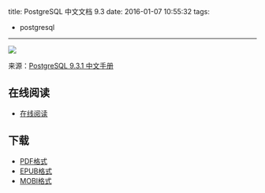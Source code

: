 title: PostgreSQL 中文文档 9.3
date: 2016-01-07 10:55:32
tags:
  - postgresql
---

![](https://ek8whxe.cloudimg.io/s/width/226/https://www.gitbook.com/cover/book/wizardforcel/postgresql-doc.jpg?build=1452128971588&v=12.0.2)

来源：[PostgreSQL 9.3.1 中文手册](http://www.postgres.cn/docs/9.3/)

<!--more-->

## 在线阅读 ##

+ [在线阅读](https://www.gitbook.com/book/wizardforcel/postgresql-doc/details)

## 下载 ##

+ [PDF格式](https://www.gitbook.com/download/pdf/book/wizardforcel/postgresql-doc)
+ [EPUB格式](https://www.gitbook.com/download/epub/book/wizardforcel/postgresql-doc)
+ [MOBI格式](https://www.gitbook.com/download/mobi/book/wizardforcel/postgresql-doc)